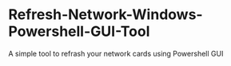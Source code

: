 # Refresh-Network-Windows-Powershell-GUI-Tool
A simple tool to refrash your network cards using Powershell GUI
